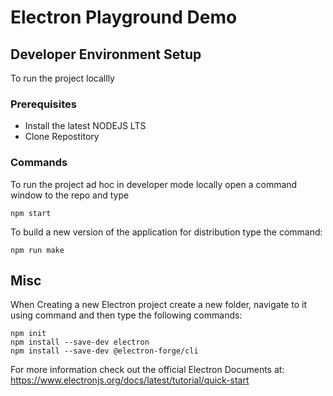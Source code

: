 # Electron Playground Demo

## Developer Environment Setup
To run the project locallly

### Prerequisites
- Install the latest NODEJS LTS
- Clone Repostitory

### Commands

To run the project ad hoc in developer mode locally open a command window to the repo and type

```
npm start
```

To build a new version of the application for distribution type the command:

```
npm run make
```

## Misc

When Creating a new Electron project create a new folder, navigate to it using command and then type the following commands:

```
npm init
npm install --save-dev electron
npm install --save-dev @electron-forge/cli
```

For more information check out the official Electron Documents at:
https://www.electronjs.org/docs/latest/tutorial/quick-start
